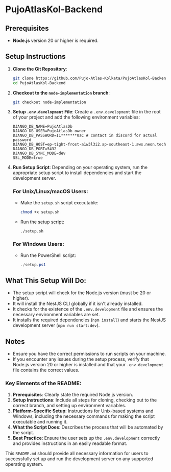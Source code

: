 
# PujoAtlasKol-Backend

## Prerequisites
- **Node.js** version 20 or higher is required.

## Setup Instructions

1. **Clone the Git Repository**:
   ```bash
   git clone https://github.com/Pujo-Atlas-Kolkata/PujoAtlasKol-Backend.git
   cd PujoAtlasKol-Backend
   ```

2. **Checkout to the `node-implementation` branch**:
   ```bash
   git checkout node-implementation
   ```

3. **Setup `.env.development` File**:
   Create a `.env.development` file in the root of your project and add the following environment variables:

   ```env
   DJANGO_DB_NAME=PujoAtlasDb
   DJANGO_DB_USER=PujoAtlasDb_owner
   DJANGO_DB_PASSWORD=I1*******0aC # contact in discord for actual password
   DJANGO_DB_HOST=ep-tight-frost-a1w3l3i2.ap-southeast-1.aws.neon.tech
   DJANGO_DB_PORT=5432
   DJANGO_DB_SYNC_MODE=dev
   SSL_MODE=true
   ```

4. **Run Setup Script**:
   Depending on your operating system, run the appropriate setup script to install dependencies and start the development server.

   ### For Unix/Linux/macOS Users:
   - Make the `setup.sh` script executable:
     ```bash
     chmod +x setup.sh
     ```
   - Run the setup script:
     ```bash
     ./setup.sh
     ```

   ### For Windows Users:
   - Run the PowerShell script:
     ```powershell
     ./setup.ps1
     ```

## What This Setup Will Do:
- The setup script will check for the Node.js version (must be 20 or higher).
- It will install the NestJS CLI globally if it isn't already installed.
- It checks for the existence of the `.env.development` file and ensures the necessary environment variables are set.
- It installs the required dependencies (`npm install`) and starts the NestJS development server (`npm run start:dev`).

## Notes
- Ensure you have the correct permissions to run scripts on your machine.
- If you encounter any issues during the setup process, verify that Node.js version 20 or higher is installed and that your `.env.development` file contains the correct values.



### Key Elements of the README:
1. **Prerequisites**: Clearly state the required Node.js version.
2. **Setup Instructions**: Include all steps for cloning, checking out to the correct branch, and setting up environment variables.
3. **Platform-Specific Setup**: Instructions for Unix-based systems and Windows, including the necessary commands for making the script executable and running it.
4. **What the Script Does**: Describes the process that will be automated by the script.
5. **Best Practice**: Ensure the user sets up the `.env.development` correctly and provides instructions in an easily readable format.

This `README.md` should provide all necessary information for users to successfully set up and run the development server on any supported operating system.

